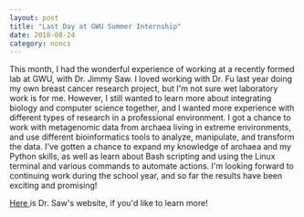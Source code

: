```yaml
---
layout: post
title: "Last Day at GWU Summer Internship"
date: 2018-08-24
category: noncs
---
```


This month, I had the wonderful experience of working at a recently formed lab at GWU, with Dr. Jimmy Saw. I loved working with Dr. Fu last year doing my own breast cancer research project, but I'm not sure wet laboratory work is for me. However, I still wanted to learn more about integrating biology and computer science together, and I wanted more experience with different types of research in a professional environment. I got a chance to work with metagenomic data from archaea living in extreme environments, and use different bioinformatics tools to analyze, manipulate, and transform the data. I've gotten a chance to expand my knowledge of archaea and my Python skills, as well as learn about Bash scripting and using the Linux terminal and various commands to automate actions. I'm looking forward to continuing work during the school year, and so far the results have been exciting and promising!

<a href = "https://sawlab.org/people"> Here </a>
is Dr. Saw's website, if you'd like to learn more!
